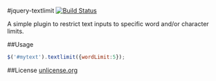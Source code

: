 #jquery-textlimit [![Build Status](http://img.shields.io/travis/cfreear/jquery-textlimit.svg?branch=master&style=flat-square)](https://travis-ci.org/cfreear/jquery-textlimit)

A simple plugin to restrict text inputs to specific word and/or character limits.

##Usage

```javascript
$('#mytext').textlimit({wordLimit:5});
```

##License
[unlicense.org](http://unlicense.org/UNLICENSE)
